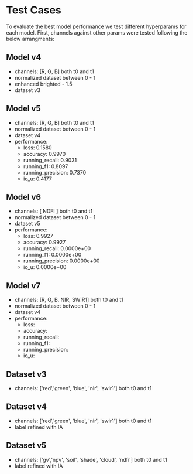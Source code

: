 # Test Cases


To evaluate the best model performance we test different hyperparams for each model. First, channels against other params were tested following the below arrangments:

## Model v4
- channels: [R, G, B] both t0 and t1
- normalized dataset between 0 - 1
- enhanced brighted - 1.5
- dataset v3

## Model v5
- channels: [R, G, B] both t0 and t1
- normalized dataset between 0 - 1
- dataset v4
- performance: 
    - loss: 0.1580 
    - accuracy: 0.9970 
    - running_recall: 0.9031 
    - running_f1: 0.8097 
    - running_precision: 0.7370 
    - io_u: 0.4177

## Model v6
- channels: [ NDFI ] both t0 and t1
- normalized dataset between 0 - 1
- dataset v5
- performance: 
    - loss: 0.9927
    - accuracy: 0.9927 
    - running_recall: 0.0000e+00
    - running_f1: 0.0000e+00
    - running_precision: 0.0000e+00 
    - io_u: 0.0000e+00


## Model v7
- channels: [R, G, B, NIR, SWIR1] both t0 and t1
- normalized dataset between 0 - 1
- dataset v4
- performance: 
    - loss: 
    - accuracy:  
    - running_recall:  
    - running_f1:  
    - running_precision: 
    - io_u: 


## Dataset v3
- channels: ['red','green', 'blue', 'nir', 'swir1'] both t0 and t1

## Dataset v4
- channels: ['red','green', 'blue', 'nir', 'swir1'] both t0 and t1
- label refined with IA

## Dataset v5
- channels: ['gv','npv', 'soil', 'shade', 'cloud', 'ndfi'] both t0 and t1
- label refined with IA